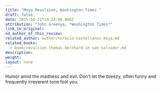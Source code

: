 ```yaml
---
title: "Moya Revulsion, Washington Times "
draft: false
date: 2015-10-21T19:24:00.000Z
attribution: "John Greenya, *Washington Times*"
link_to_original:
nd_author_of_this_review:
related_author: author/horacio-castellanos-moya.md
related_books:
  - book/revulsion-thomas-bernhard-in-san-salvador.md
description:
weight:
layout: none
---
```

Humor amid the madness and evil. Don’t let the breezy, often funny and frequently irreverent tone fool you.

